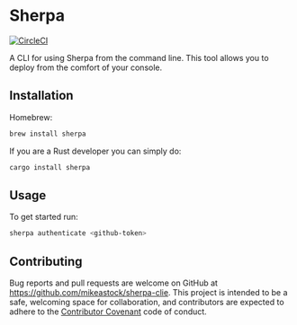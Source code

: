# Sherpa

[![CircleCI](https://circleci.com/gh/mikeastock/sherpa-cli/tree/master.svg?style=svg&circle-token=9927791d9ea599cfec466bfc0968270289f6971d)](https://circleci.com/gh/mikeastock/sherpa-cli/tree/master)

A CLI for using Sherpa from the command line.  This tool allows you to deploy
from the comfort of your console.

## Installation

Homebrew:

```bash
brew install sherpa
```

If you are a Rust developer you can simply do:

```bash
cargo install sherpa
```

## Usage

To get started run:

```bash
sherpa authenticate <github-token>
```

## Contributing

Bug reports and pull requests are welcome on GitHub at https://github.com/mikeastock/sherpa-clie. This project is intended to be a safe, welcoming space for collaboration, and contributors are expected to adhere to the [Contributor Covenant](contributor-covenant.org) code of conduct.

